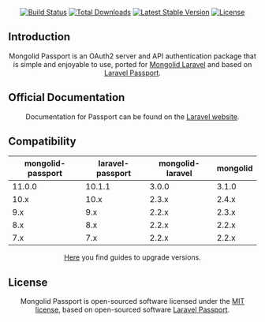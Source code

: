 <STYLE type="text/css">
    P {text-align: center}
</STYLE>
<p>
<a href="https://github.com/leroy-merlin-br/mongolid-passport/actions?query=workflow%3ATests"><img src="https://github.com/leroy-merlin-br/mongolid-passport/workflows/Tests/badge.svg" alt="Build Status"></a>
<a href="https://packagist.org/packages/leroy-merlin-br/mongolid-passport"><img src="https://poser.pugx.org/leroy-merlin-br/mongolid-passport/d/total.svg" alt="Total Downloads"></a>
<a href="https://packagist.org/packages/leroy-merlin-br/mongolid-passport"><img src="https://poser.pugx.org/leroy-merlin-br/mongolid-passport/v/stable.svg" alt="Latest Stable Version"></a>
<a href="https://packagist.org/packages/leroy-merlin-br/mongolid-passport"><img src="https://poser.pugx.org/leroy-merlin-br/mongolid-passport/license.svg" alt="License"></a>
</p>

## Introduction

Mongolid Passport is an OAuth2 server and API authentication package that is simple and enjoyable to use,
ported for [Mongolid Laravel](https://github.com/leroy-merlin-br/mongolid-laravel) and based on [Laravel Passport](https://github.com/laravel/passport).

## Official Documentation

Documentation for Passport can be found on the [Laravel website](https://laravel.com/docs/master/passport).

## Compatibility

| mongolid-passport | laravel-passport | mongolid-laravel | mongolid |
|-------------------|------------------|------------------|----------|
| 11.0.0            | 10.1.1           | 3.0.0            | 3.1.0    |
| 10.x              | 10.x             | 2.3.x            | 2.4.x    |
| 9.x               | 9.x              | 2.2.x            | 2.3.x    |
| 8.x               | 8.x              | 2.2.x            | 2.2.x    |
| 7.x               | 7.x              | 2.2.x            | 2.2.x    |

[Here](docs/upgrade/upgrade-guide.md) you find guides to upgrade versions.

## License

Mongolid Passport is open-sourced software licensed under the [MIT license](https://opensource.org/licenses/MIT),
based on open-sourced software [Laravel Passport](https://github.com/laravel/passport).
